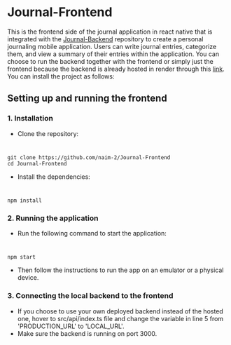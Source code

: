 # Journal-Frontend
This is the frontend side of the journal application in react native that is integrated with the [Journal-Backend](https://github.com/naim-2/Journal-Backend) repository to create a personal journaling mobile application. Users can write journal entries, categorize them, and view a summary of
their entries within the application. You can choose to run the backend together with the frontend or simply just the frontend because the backend is already hosted in render through this [link](https://journal-backend-4g3d.onrender.com). You can install the project as follows:

## Setting up and running the frontend
### 1. Installation
* Clone the repository:
#     
    git clone https://github.com/naim-2/Journal-Frontend
    cd Journal-Frontend
* Install the dependencies:
#
    npm install  
### 2. Running the application
* Run the following command to start the application:
#
    npm start
* Then follow the instructions to run the app on an emulator or a physical device.

### 3. Connecting the local backend to the frontend
* If you choose to use your own deployed backend instead of the hosted one, hover to src/api/index.ts file and change the variable in line 5 from 'PRODUCTION_URL' to 'LOCAL_URL'.
* Make sure the backend is running on port 3000.
